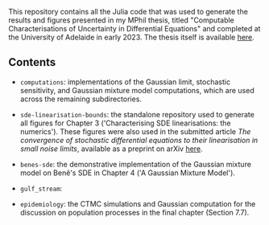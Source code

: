 This repository contains all the Julia code that was used to generate the results and figures presented in my MPhil thesis, titled "Computable Characterisations of Uncertainty in Differential Equations" and completed at the University of Adelaide in early 2023.
The thesis itself is available [here](https://github.com/liamblake/mphil-thesis).

## Contents

- `computations`: implementations of the Gaussian limit, stochastic sensitivity, and Gaussian mixture model computations, which are used across the remaining subdirectories.

- `sde-linearisation-bounds`: the standalone repository used to generate all figures for Chapter 3 ('Characterising SDE linearisations: the numerics'). These figures were also used in the submitted article *The convergence of stochastic differential equations to their linearisation in small noise limits*, available as a preprint on arXiv [here](https://arxiv.org/abs/2309.16334).

- `benes-sde`: the demonstrative implementation of the Gaussian mixture model on Benê's SDE in Chapter 4 ('A Gaussian Mixture Model').

- `gulf_stream`:

- `epidemiology`: the CTMC simulations and Gaussian computation for the discussion on population processes in the final chapter (Section 7.7).
